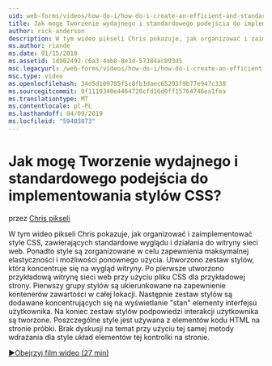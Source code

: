 ```yaml
---
uid: web-forms/videos/how-do-i/how-do-i-create-an-efficient-and-standardized-approach-for-implementing-css-styles
title: Jak mogę Tworzenie wydajnego i standardowego podejścia do implementowania stylów CSS? | Microsoft Docs
author: rick-anderson
description: W tym wideo pikseli Chris pokazuje, jak organizować i zaimplementować style CSS, zawierających standardowe wyglądu i działania do witryny sieci web. Ponadto są stylów...
ms.author: riande
ms.date: 01/15/2010
ms.assetid: 1d902492-c6a3-4ab8-8e3d-57384ac893d5
msc.legacyurl: /web-forms/videos/how-do-i/how-do-i-create-an-efficient-and-standardized-approach-for-implementing-css-styles
msc.type: video
ms.openlocfilehash: 34d5d109785f5c8fb1daec65293f9b77e947c338
ms.sourcegitcommit: 0f1119340e4464720cfd16d0ff15764746ea1fea
ms.translationtype: MT
ms.contentlocale: pl-PL
ms.lasthandoff: 04/09/2019
ms.locfileid: "59403873"
---
```

# <a name="how-do-i-create-an-efficient-and-standardized-approach-for-implementing-css-styles"></a>Jak mogę Tworzenie wydajnego i standardowego podejścia do implementowania stylów CSS?

przez [Chris pikseli](https://twitter.com/chrispels)

W tym wideo pikseli Chris pokazuje, jak organizować i zaimplementować style CSS, zawierających standardowe wyglądu i działania do witryny sieci web. Ponadto style są zorganizowane w celu zapewnienia maksymalnej elastyczności i możliwości ponownego użycia. Utworzono zestaw stylów, która koncentruje się na wygląd witryny. Po pierwsze utworzono przykładową witrynę sieci web przy użyciu pliku CSS dla przykładowej strony. Pierwszy grupy stylów są ukierunkowane na zapewnienie kontenerów zawartości w całej lokacji. Następnie zestaw stylów są dodawane koncentrujących się na wyświetlanie "stan" elementy interfejsu użytkownika. Na koniec zestaw stylów podpowiedzi interakcji użytkownika są tworzone. Poszczególne style jest używana z elementów kodu HTML na stronie próbki. Brak dyskusji na temat przy użyciu tej samej metody wdrażania dla style układ elementów tej kontrolki na stronie.

[&#9654;Obejrzyj film wideo (27 min)](https://channel9.msdn.com/Blogs/ASP-NET-Site-Videos/how-do-i-create-an-efficient-and-standardized-approach-for-implementing-css-styles)
